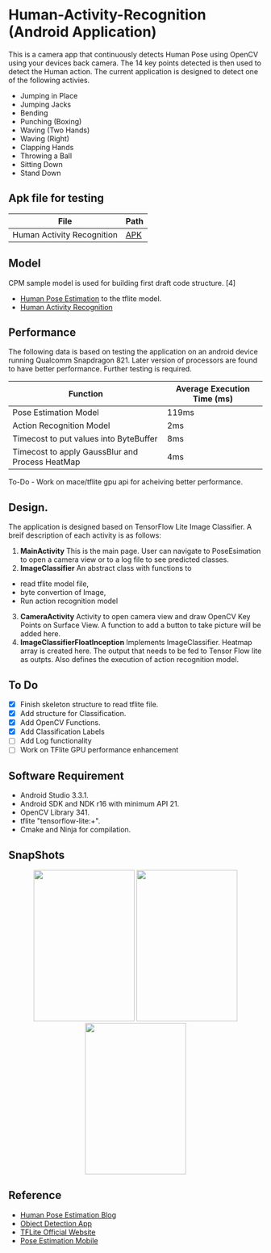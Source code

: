 # Human-Activity-Recognition (Android Application)
This is a camera app that continuously detects Human Pose using OpenCV using your devices back camera. The 14 key points detected is then used to detect the Human action. The current application is designed to detect one of the following activies.
- Jumping in Place
- Jumping Jacks
- Bending
- Punching (Boxing)
- Waving (Two Hands)
- Waving (Right)
- Clapping Hands
- Throwing a Ball
- Sitting Down
- Stand Down

## Apk file for testing
| File | Path |
| --- | --- |
| Human Activity Recognition | [APK](/apks/ActivityRecognition16.apk) |

## Model
CPM sample model is used for building first draft code structure. [4]
- [Human Pose Estimation](/app/src/main/assets/humanposemodel.tflite) to the tflite model.
- [Human Activity Recognition](/app/src/main/assets/model16.tflite)

## Performance
The following data is based on testing the application on an android device running Qualcomm Snapdragon 821. Later version of processors are found to have better performance. Further testing is required.

| Function | Average Execution Time (ms) |
| --- | --- |
| Pose Estimation Model | 119ms |
| Action Recognition Model| 2ms |
| Timecost to put values into ByteBuffer | 8ms |
| Timecost to apply GaussBlur and Process HeatMap | 4ms |

To-Do - Work on mace/tflite gpu api for acheiving better performance.

## Design.
The application is designed based on TensorFlow Lite Image Classifier. A breif description of each activity is as follows:
1. **MainActivity** This is the main page. User can navigate to PoseEsimation to open a camera view or to a log file to see predicted classes.
2. **ImageClassifier** An abstract class with functions to 
  - read tflite model file, 
  - byte convertion of Image,
  - Run action recognition model
3. **CameraActivity** Activity to open camera view and draw OpenCV Key Points on Surface View. A function to add a button to take picture will be added here.
4. **ImageClassifierFloatInception** Implements ImageClassifier. Heatmap array is created here. The output that needs to be fed to Tensor Flow lite as outpts. Also defines the execution of action recognition model.

## To Do
- [x] Finish skeleton structure to read tflite file.
- [x] Add structure for Classification.
- [x] Add OpenCV Functions.
- [x] Add Classification Labels
- [ ] Add Log functionality
- [ ] Work on TFlite GPU performance enhancement

## Software Requirement
- Android Studio 3.3.1.
- Android SDK and NDK r16 with minimum API 21.
- OpenCV Library 341.
- tflite "tensorflow-lite:+".
- Cmake and Ninja for compilation.

## SnapShots
<p align="center">
  <img width="200" height="300" src="/Snaps/Screenshot_1553694073.png">
  <img width="200" height="300" src="/Snaps/Screenshot_1553694098.png">
  <img width="200" height="300" src="/Snaps/Screenshot_20190327-095221.jpg">
</p>

## Reference
- [Human Pose Estimation Blog](https://medium.com/tensorflow/real-time-human-pose-estimation-in-the-browser-with-tensorflow-js-7dd0bc881cd5)
- [Object Detection App](https://github.com/tensorflow/examples/tree/master/lite/examples/image_classification/android)
- [TFLite Official Website](https://www.tensorflow.org/lite/models/pose_estimation/overview)
- [Pose Estimation Mobile](https://github.com/edvardHua/PoseEstimationForMobile)
